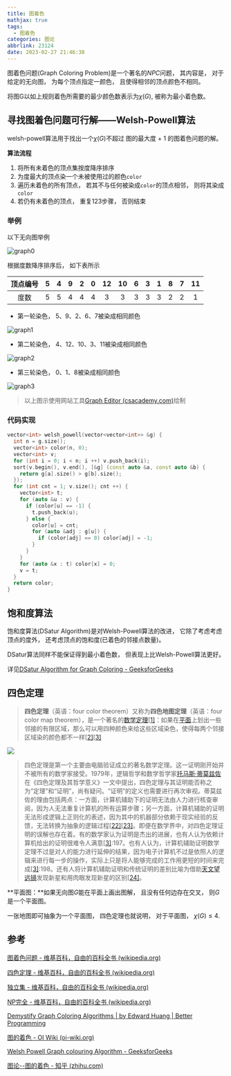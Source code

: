 ```yaml
---
title: 图着色
mathjax: true
tags:
  - 图着色
categories: 图论
abbrlink: 23124
date: 2023-02-27 21:46:38
---
```

图着色问题(Graph Coloring Problem)是一个著名的$NPC$问题， 其内容是， 对于给定的无向图， 为每个顶点指定一颜色， 且使得相邻的顶点颜色不相同。

将图G以如上规则着色所需要的最少颜色数表示为$\chi(G)$, 被称为最小着色数。

<!--more-->

## 寻找图着色问题可行解——Welsh-Powell算法

welsh-powell算法用于找出一个$\chi(G)$不超过 图的最大度 + 1 的图着色问题的解。

**算法流程**

1. 将所有未着色的顶点集按度降序排序
2. 为度最大的顶点染一个未被使用过的颜色`color`
3. 遍历未着色的所有顶点， 若其不与任何被染成`color`的顶点相邻， 则将其染成`color`
4. 若仍有未着色的顶点， 重复123步骤， 否则结束

### 举例

以下无向图举例

![graph0](https://trudbot-md-img.oss-cn-shanghai.aliyuncs.com/202307091802878.png)

根据度数降序排序后， 如下表所示

|顶点编号|5|4|9|2|0|12|10|6|3|1|8|7|11|
|:-:|:-:|:-:|:-:|:-:|:-:|:-:|:-:|:-:|:-:|:-:|:-:|:-:|:-:|
|度数|5|5|4|4|4|3|3|3|3|3|2|2|1|

* 第一轮染色， 5、9、2、6、7被染成相同颜色

![graph1](https://trudbot-md-img.oss-cn-shanghai.aliyuncs.com/202307091803948.png)

* 第二轮染色， 4、12、10、3、11被染成相同颜色

![graph2](https://trudbot-md-img.oss-cn-shanghai.aliyuncs.com/202307091802880.png)

* 第三轮染色， 0、1、8被染成相同颜色

![graph3](https://trudbot-md-img.oss-cn-shanghai.aliyuncs.com/202307091807605.png)

> 以上图示使用网站工具[Graph Editor (csacademy.com)](https://csacademy.com/app/graph_editor/)绘制

### 代码实现

```cpp
vector<int> welsh_powell(vector<vector<int>> &g) {
  int n = g.size();
  vector<int> color(n, 0);
  vector<int> v;
  for (int i = 0; i < n; i ++) v.push_back(i);
  sort(v.begin(), v.end(), [&g] (const auto &a, const auto &b) {
    return g[a].size() > g[b].size();
  });
  for (int cnt = 1; v.size(); cnt ++) {
    vector<int> t;
    for (auto &u : v) {
      if (color[u] == -1) {
        t.push_back(u);
      } else {
        color[u] = cnt;
        for (auto &adj : g[u]) {
          if (color[adj] == 0) color[adj] = -1;
        }
      }
    }
    for (auto &x : t) color[x] = 0;
    v = t;
  }
  return color;
}
```

## 饱和度算法

饱和度算法(DSatur Algorithm)是对Welsh-Powell算法的改进， 它除了考虑考虑顶点的度外， 还考虑顶点的饱和度(已着色的邻接点数量)。

DSatur算法同样不能保证得到最小着色数， 但表现上比Welsh-Powell算法更好。

详见[DSatur Algorithm for Graph Coloring - GeeksforGeeks](https://www.geeksforgeeks.org/dsatur-algorithm-for-graph-coloring/)

## 四色定理

> **四色定理**（英语：four color theorem）又称为**四色地图定理**（英语：four color map theorem），是一个著名的[数学](https://zh.wikipedia.org/wiki/数学)[定理](https://zh.wikipedia.org/wiki/定理)[[1\]](https://zh.wikipedia.org/wiki/四色定理#cite_note-pyx-1)：如果在[平面](https://zh.wikipedia.org/wiki/平面_(数学))上划出一些邻接的有限区域，那么可以用四种颜色来给这些区域染色，使得每两个邻接区域染的颜色都不一样[[2\]](https://zh.wikipedia.org/wiki/四色定理#cite_note-Fritsch-2)[[3\]](https://zh.wikipedia.org/wiki/四色定理#cite_note-soifer-3)



![](https://trudbot-md-img.oss-cn-shanghai.aliyuncs.com/202307091809944.gif)

> 四色定理是第一个主要由电脑验证成立的著名数学定理。这一证明刚开始并不被所有的数学家接受。1979年，逻辑哲学和数学哲学家[托马斯·蒂莫兹佐](https://zh.wikipedia.org/w/index.php?title=托马斯·蒂莫兹佐&action=edit&redlink=1)在《四色定理及其哲学意义》一文中提出，四色定理与其证明能否称之为“定理”和“证明”，尚有疑问。“证明”的定义也需要进行再次审视。蒂莫兹佐的理由包括两点：一方面，计算机辅助下的证明无法由人力进行核查审阅，因为人无法重复计算机的所有运算步骤；另一方面，计算机辅助的证明无法形成逻辑上正则化的表述，因为其中的机器部分依赖于现实经验的反馈，无法转换为抽象的逻辑过程[[22\]](https://zh.wikipedia.org/wiki/四色定理#cite_note-22)[[23\]](https://zh.wikipedia.org/wiki/四色定理#cite_note-23)。即便在数学界中，对四色定理证明的误解也存在着。有的数学家认为证明是杰出的进展，也有人认为依赖计算机给出的证明很难令人满意[[3\]](https://zh.wikipedia.org/wiki/四色定理#cite_note-soifer-3):197。也有人认为，计算机辅助证明数学定理不过是对人的能力进行延伸的结果，因为电子计算机不过是依照人的逻辑来进行每一步的操作，实际上只是将人能够完成的工作用更短的时间来完成[[3\]](https://zh.wikipedia.org/wiki/四色定理#cite_note-soifer-3):198。还有人将计算机辅助证明和传统证明的差别比喻为借助[天文望远镜](https://zh.wikipedia.org/wiki/天文望远镜)发现新星和用肉眼发现新星的区别[[24\]](https://zh.wikipedia.org/wiki/四色定理#cite_note-pck-24)。

**平面图：**如果无向图$G$能在平面上画出图解， 且没有任何边存在交叉， 则$G$是一个平面图。

一张地图即可抽象为一个平面图， 四色定理也就说明， 对于平面图， $\chi(G) \le 4$.

## 参考

[图着色问题 - 维基百科，自由的百科全书 (wikipedia.org)](https://zh.wikipedia.org/wiki/图着色问题)

[四色定理 - 维基百科，自由的百科全书 (wikipedia.org)](https://zh.wikipedia.org/wiki/四色定理)

[独立集 - 维基百科，自由的百科全书 (wikipedia.org)](https://zh.wikipedia.org/wiki/独立集)

[NP完全 - 维基百科，自由的百科全书 (wikipedia.org)](https://zh.wikipedia.org/wiki/NP完全)

[Demystify Graph Coloring Algorithms | by Edward Huang | Better Programming](https://betterprogramming.pub/demystify-graph-coloring-algorithms-9ae51351ea5b)

[图的着色 - OI Wiki (oi-wiki.org)](https://oi-wiki.org/graph/color/#welshpowell-算法)

[Welsh Powell Graph colouring Algorithm - GeeksforGeeks](https://www.geeksforgeeks.org/welsh-powell-graph-colouring-algorithm/)

[图论--图的着色 - 知乎 (zhihu.com)](https://zhuanlan.zhihu.com/p/385512430)